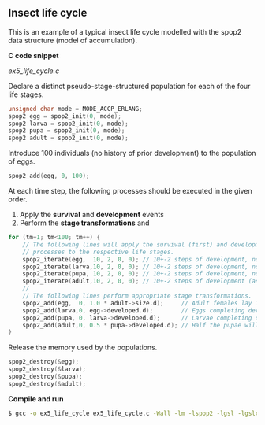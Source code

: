## Insect life cycle

This is an example of a typical insect life cycle modelled with the spop2 data structure (model of accumulation).

**C code snippet**

*ex5_life_cycle.c*

Declare a distinct pseudo-stage-structured population for each of the four life stages.
```c
unsigned char mode = MODE_ACCP_ERLANG;
spop2 egg = spop2_init(0, mode);
spop2 larva = spop2_init(0, mode);
spop2 pupa = spop2_init(0, mode);
spop2 adult = spop2_init(0, mode);
```
Introduce 100 individuals (no history of prior development) to the population of eggs.
```c
spop2_add(egg, 0, 100);
```
At each time step, the following processes should be executed in the given order.
1. Apply the **survival** and **development** events
2. Perform the **stage transformations** and 
```c
for (tm=1; tm<100; tm++) {
    // The following lines will apply the survival (first) and development (next) 
    // processes to the respective life stages.
    spop2_iterate(egg,  10, 2, 0, 0); // 10+-2 steps of development, no death
    spop2_iterate(larva,10, 2, 0, 0); // 10+-2 steps of development, no death
    spop2_iterate(pupa, 10, 2, 0, 0); // 10+-2 steps of development, no death
    spop2_iterate(adult,10, 2, 0, 0); // 10+-2 steps of development (as lifetime)
    //
    // The following lines perform appropriate stage transformations.
    spop2_add(egg,  0, 1.0 * adult->size.d);     // Adult females lay 1 egg per day
    spop2_add(larva,0, egg->developed.d);        // Eggs completing development will hatch into larvae
    spop2_add(pupa, 0, larva->developed.d);      // Larvae completing development will hatch into pupae
    spop2_add(adult,0, 0.5 * pupa->developed.d); // Half the pupae will become adult females
}
```
Release the memory used by the populations.
```c
spop2_destroy(&egg);
spop2_destroy(&larva);
spop2_destroy(&pupa);
spop2_destroy(&adult);
```

**Compile and run**

```bash
$ gcc -o ex5_life_cycle ex5_life_cycle.c -Wall -lm -lspop2 -lgsl -lgslcblas
```

